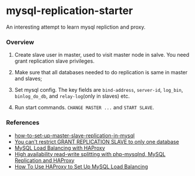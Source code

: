 # mysql-replication-starter

An interesting attempt to learn mysql repliction and proxy.

### Overview
1. Create slave user in master, used to visit master node in salve. You need grant replication slave privileges.

2. Make sure that all databases needed to do replication is same in master and slaves;

3. Set mysql config. The key fields are `bind-address`, `server-id`, `log_bin`, `binlog_do_db`, and `relay-log`(only in slaves) etc.

4. Run start commands. `CHANGE MASTER ...` and `START SLAVE`.

### References
- [how-to-set-up-master-slave-replication-in-mysql](https://www.digitalocean.com/community/tutorials/how-to-set-up-master-slave-replication-in-mysql)
- [You can't restrict GRANT REPLICATION SLAVE to only one database](https://stackoverflow.com/questions/41960979/how-to-grant-replication-privilege-to-a-database-in-mysql)
- [MySQL Load Balancing with HAProxy](https://severalnines.com/resources/tutorials/mysql-load-balancing-haproxy-tutorial)
- [High availability read-write splitting with php-mysqlnd, MySQL Replication and HAProxy](https://severalnines.com/blog/high-availability-read-write-splitting-php-mysqlnd-mysql-replication-and-haproxy)
- [How To Use HAProxy to Set Up MySQL Load Balancing](https://www.digitalocean.com/community/tutorials/how-to-use-haproxy-to-set-up-mysql-load-balancing--3)

